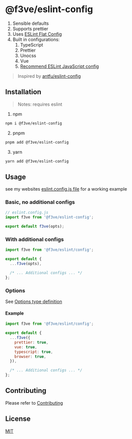 # @f3ve/eslint-config

1. Sensible defaults
2. Supports prettier
3. Uses [ESLint Flat Config](https://eslint.org/blog/2022/08/new-config-system-part-2/)
4. Built in configurations:
   1. TypeScript
   2. Prettier
   3. Unocss
   4. Vue
   5. [Recommend ESLint JavaScript config](https://github.com/eslint/eslint/blob/main/packages/js/src/configs/eslint-recommended.js)

> Inspired by [antfu/eslint-config](https://github.com/antfu/eslint-config)

## Installation

> Notes: requires eslint

1. npm

```bash
npm i @f3ve/eslint-config
```

2. pnpm

```bash
pnpm add @f3ve/eslint-config
```

3. yarn

```bash
yarn add @f3ve/eslint-config
```

## Usage

see my websites [eslint.config.js file](https://github.com/f3ve/freedomevenden.com/blob/main/eslint.config.js) for a working example

### Basic, no additional configs

```js
// eslint.config.js
import f3ve from '@f3ve/eslint-config';

export default f3ve(opts);
```

### With additional configs

```js
import f3ve from '@f3ve/eslint/config';

export default {
  ...f3ve(opts),

  /* ... Additional configs ... */
};
```

### Options

See [Options type definition](/src/types.ts)

#### Example

```js
import f3ve from '@f3ve/eslint/config';

export default {
  ...f3ve({
    prettier: true,
    vue: true,
    typescript: true,
    browser: true,
  }),

  /* ... Additional configs ... */
};
```

## Contributing

Please refer to [Contributing](https://github.com/f3ve/.github/blob/main/CONTRIBUTING.md)

## License

[MIT](/LICENSE)
